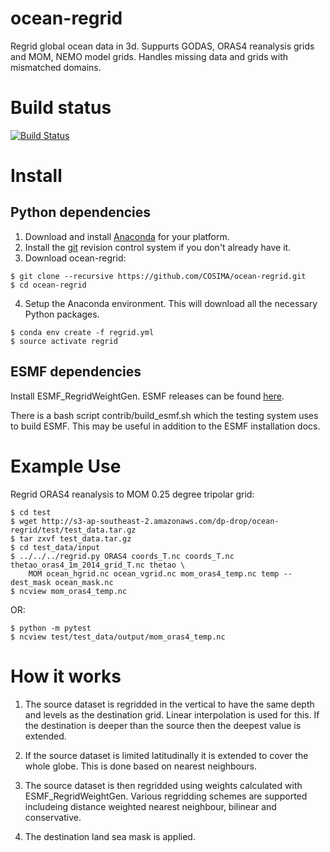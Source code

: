 # ocean-regrid

Regrid global ocean data in 3d. Suppurts GODAS, ORAS4 reanalysis grids and MOM, NEMO model grids. Handles missing data and grids with mismatched domains.

# Build status

[![Build Status](https://travis-ci.org/nicjhan/ocean-regrid.svg?branch=master)](https://travis-ci.org/nicjhan/ocean-regrid)

# Install

## Python dependencies

1. Download and install [Anaconda](https://www.continuum.io/downloads) for your platform.
2. Install the [git](https://git-scm.com/) revision control system if you don't already have it.
3. Download ocean-regrid:
```{bash}
$ git clone --recursive https://github.com/COSIMA/ocean-regrid.git
$ cd ocean-regrid
```
4. Setup the Anaconda environment. This will download all the necessary Python packages.
```{bash}
$ conda env create -f regrid.yml
$ source activate regrid
```

## ESMF dependencies

Install ESMF_RegridWeightGen. ESMF releases can be found [here](http://www.earthsystemmodeling.org/download/data/releases.shtml).

There is a bash script contrib/build_esmf.sh which the testing system uses to build ESMF. This may be useful in addition to the ESMF installation docs.

# Example Use

Regrid ORAS4 reanalysis to MOM 0.25 degree tripolar grid:
```
$ cd test
$ wget http://s3-ap-southeast-2.amazonaws.com/dp-drop/ocean-regrid/test/test_data.tar.gz
$ tar zxvf test_data.tar.gz
$ cd test_data/input
$ ../../../regrid.py ORAS4 coords_T.nc coords_T.nc thetao_oras4_1m_2014_grid_T.nc thetao \
    MOM ocean_hgrid.nc ocean_vgrid.nc mom_oras4_temp.nc temp --dest_mask ocean_mask.nc
$ ncview mom_oras4_temp.nc
```

OR:

```
$ python -m pytest
$ ncview test/test_data/output/mom_oras4_temp.nc
```

# How it works

1. The source dataset is regridded in the vertical to have the same depth and levels as the destination grid. Linear interpolation is used for this. If the destination is deeper than the source then the deepest value is extended.

2. If the source dataset is limited latitudinally it is extended to cover the whole globe. This is done based on nearest neighbours.

3. The source dataset is then regridded using weights calculated with ESMF_RegridWeightGen. Various regridding schemes are supported includeing distance weighted nearest neighbour, bilinear and conservative.

4. The destination land sea mask is applied.

